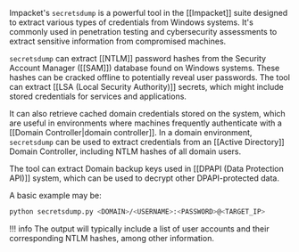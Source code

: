 Impacket's `secretsdump` is a powerful tool in the [[Impacket]] suite designed to extract various types of credentials from Windows systems. It's commonly used in penetration testing and cybersecurity assessments to extract sensitive information from compromised machines.

`secretsdump` can extract [[NTLM]] password hashes from the Security Account Manager ([[SAM]]) database found on Windows systems. These hashes can be cracked offline to potentially reveal user passwords. The tool can extract [[LSA (Local Security Authority)]] secrets, which might include stored credentials for services and applications.

It can also retrieve cached domain credentials stored on the system, which are useful in environments where machines frequently authenticate with a [[Domain Controller|domain controller]]. In a domain environment, `secretsdump` can be used to extract credentials from an [[Active Directory]] Domain Controller, including NTLM hashes of all domain users.

The tool can extract Domain backup keys used in [[DPAPI (Data Protection API)]] system, which can be used to decrypt other DPAPI-protected data.

A basic example may be:

```bash
python secretsdump.py <DOMAIN>/<USERNAME>:<PASSWORD>@<TARGET_IP>
```

!!! info
    The output will typically include a list of user accounts and their corresponding NTLM hashes, among other information.

